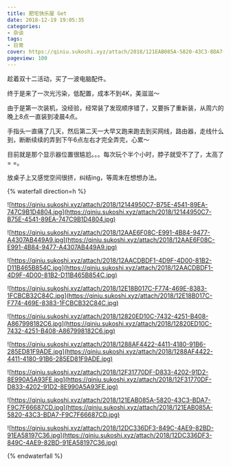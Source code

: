 ```yaml
---
title: 肥宅快乐屋 Get
date: 2018-12-19 19:05:35
categories:
- 杂谈
tags:
- 日常
cover: https://qiniu.sukoshi.xyz/attach/2018/121EAB085A-5820-43C3-BDA7-F9C7F66687CD.jpg
pageview: 100
---
```


趁着双十二活动，买了一波电脑配件。

终于是来了一次光污染，低配置，成本不到4K，美滋滋～

由于是第一次装机，没经验，经常装了发现顺序错了，又要拆了重新装，从周六的晚上8点一直装到凌晨4点。

手指头一直痛了几天，然后第二天一大早又跑来跑去到买网线，路由器，走线什么到，断断续续的弄到下午6点左右才完全弄完，心累～

目前就是那个显示器位置很尴尬。。。每次玩个半个小时，脖子就受不了了，太高了= =。

放桌子上又感觉空间很挤，纠结ing，等周末在想想办法。

{% waterfall direction=h %}

![https://qiniu.sukoshi.xyz/attach/2018/12144950C7-B75E-4541-89EA-747C9B1D4804.jpg](https://qiniu.sukoshi.xyz/attach/2018/12144950C7-B75E-4541-89EA-747C9B1D4804.jpg)

![https://qiniu.sukoshi.xyz/attach/2018/12AAE6F08C-E991-4B84-9477-A4307AB449A9.jpg](https://qiniu.sukoshi.xyz/attach/2018/12AAE6F08C-E991-4B84-9477-A4307AB449A9.jpg)

![https://qiniu.sukoshi.xyz/attach/2018/12AACDBDF1-4D9F-4D00-81B2-D11B465B854C.jpg](https://qiniu.sukoshi.xyz/attach/2018/12AACDBDF1-4D9F-4D00-81B2-D11B465B854C.jpg)

![https://qiniu.sukoshi.xyz/attach/2018/12E18B017C-F774-469E-8383-1FCBCB32C84C.jpg](https://qiniu.sukoshi.xyz/attach/2018/12E18B017C-F774-469E-8383-1FCBCB32C84C.jpg)

![https://qiniu.sukoshi.xyz/attach/2018/12820ED10C-7432-4251-B408-A867998182C6.jpg](https://qiniu.sukoshi.xyz/attach/2018/12820ED10C-7432-4251-B408-A867998182C6.jpg)

![https://qiniu.sukoshi.xyz/attach/2018/1288AF4422-4411-4180-91B6-285ED81F9ADE.jpg](https://qiniu.sukoshi.xyz/attach/2018/1288AF4422-4411-4180-91B6-285ED81F9ADE.jpg)

![https://qiniu.sukoshi.xyz/attach/2018/12F31770DF-D833-4202-91D2-8E990A5A93FE.jpg](https://qiniu.sukoshi.xyz/attach/2018/12F31770DF-D833-4202-91D2-8E990A5A93FE.jpg)

![https://qiniu.sukoshi.xyz/attach/2018/121EAB085A-5820-43C3-BDA7-F9C7F66687CD.jpg](https://qiniu.sukoshi.xyz/attach/2018/121EAB085A-5820-43C3-BDA7-F9C7F66687CD.jpg)

![https://qiniu.sukoshi.xyz/attach/2018/12DC336DF3-849C-4AE9-82BD-91EA58197C36.jpg](https://qiniu.sukoshi.xyz/attach/2018/12DC336DF3-849C-4AE9-82BD-91EA58197C36.jpg)

{% endwaterfall %}

